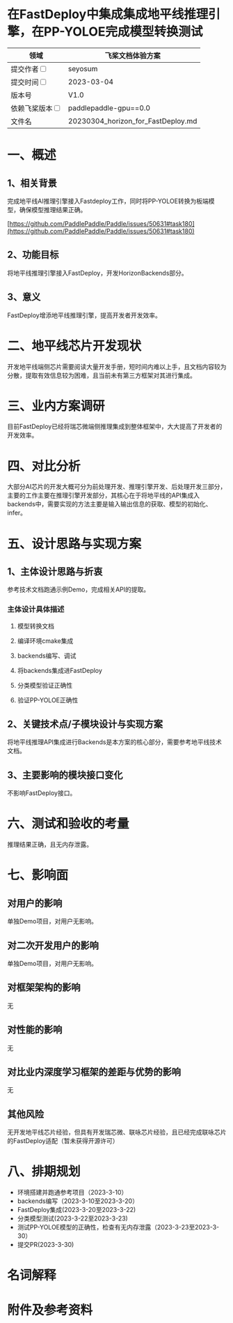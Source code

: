 # 在FastDeploy中集成集成地平线推理引擎，在PP-YOLOE完成模型转换测试

| 领域                                                       | 飞桨文档体验方案                                  | 
|----------------------------------------------------------|-------------------------------------------|
| 提交作者<input type="checkbox" class="rowselector hidden">   | seyosum                             | 
| 提交时间<input type="checkbox" class="rowselector hidden">   | 2023-03-04                                | 
| 版本号                                                      | V1.0                                      | 
| 依赖飞桨版本<input type="checkbox" class="rowselector hidden"> | paddlepaddle-gpu==0.0                     | 
| 文件名                                                      | 20230304_horizon_for_FastDeploy.md<br> | 

# 一、概述
## 1、相关背景
完成地平线AI推理引擎接入Fastdeploy工作，同时将PP-YOLOE转换为板端模型，确保模型推理结果正确。

[https://github.com/PaddlePaddle/Paddle/issues/50631#task180](https://github.com/PaddlePaddle/Paddle/issues/50631#task180)

## 2、功能目标
将地平线推理引擎接入FastDeploy，开发HorizonBackends部分。
## 3、意义
FastDeploy增添地平线推理引擎，提高开发者开发效率。

# 二、地平线芯片开发现状

开发地平线端侧芯片需要阅读大量开发手册，短时间内难以上手，且文档内容较为分散，提取有效信息较为困难，且当前未有第三方框架对其进行集成。

# 三、业内方案调研

目前FastDeploy已经将瑞芯微端侧推理集成到整体框架中，大大提高了开发者的开发效率。

# 四、对比分析

大部分AI芯片的开发大概可分为前处理开发、推理引擎开发、后处理开发三部分，主要的工作主要在推理引擎开发部分，其核心在于将地平线的API集成入backends中，需要实现的方法主要是输入输出信息的获取、模型的初始化、infer。


# 五、设计思路与实现方案

## 1、主体设计思路与折衷
参考技术文档跑通示例Demo，完成相关API的提取。
### 主体设计具体描述
1. 模型转换文档

2. 编译环境cmake集成

3. backends编写、调试

4. 将backends集成进FastDeploy

5. 分类模型验证正确性

6. 验证PP-YOLOE正确性



## 2、关键技术点/子模块设计与实现方案
将地平线推理API集成进行Backends是本方案的核心部分，需要参考地平线技术文档。

## 3、主要影响的模块接口变化
不影响FastDeploy接口。

# 六、测试和验收的考量
推理结果正确，且无内存泄露。

# 七、影响面

## 对用户的影响
单独Demo项目，对用户无影响。
## 对二次开发用户的影响
单独Demo项目，对用户无影响。
## 对框架架构的影响
无
## 对性能的影响
无
## 对比业内深度学习框架的差距与优势的影响
无
## 其他风险
无开发地平线芯片经验，但具有开发瑞芯微、联咏芯片经验，且已经完成联咏芯片的FastDeploy适配（暂未获得开源许可）

# 八、排期规划
* 环境搭建并跑通参考项目（2023-3-10）
* backends编写（2023-3-10至2023-3-20）
* FastDeploy集成(2023-3-20至2023-3-22)
* 分类模型测试(2023-3-22至2023-3-23)
* 测试PP-YOLOE模型的正确性，检查有无内存泄露（2023-3-23至2023-3-30）
* 提交PR(2023-3-30)

# 名词解释

# 附件及参考资料
